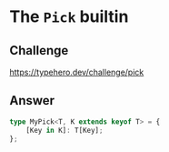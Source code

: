 # The `Pick` builtin

## Challenge

https://typehero.dev/challenge/pick

## Answer

```ts
type MyPick<T, K extends keyof T> = {
	[Key in K]: T[Key];
};
```